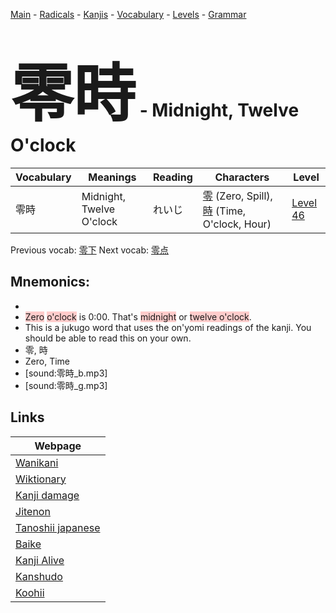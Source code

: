 <style> bigfont {font-size: 100px}</style>
[Main](../README.md) -
[Radicals](../radicals.md) -
[Kanjis](../kanjis.md) -
[Vocabulary](../vocabulary.md) -
[Levels](../levels.md) -
[Grammar](../grammar.md)
# <bigfont> 零時</bigfont> - Midnight, Twelve O'clock 

| Vocabulary | Meanings | Reading | Characters | Level |
| --- | --- | --- | --- | --- |
| 零時 | Midnight, Twelve O'clock | れいじ |  [零](../kanjis/零.md) (Zero, Spill), [時](../kanjis/時.md) (Time, O'clock, Hour) | [Level 46](../levels/wk_level46.md) |

Previous vocab: [零下](零下.md) Next vocab: [零点](零点.md) 

## Mnemonics:

* 
* <span style="background-color:#ffcccb"> Zero</span> <span style="background-color:#ffcccb"> o'clock</span> is 0:00. That's <span style="background-color:#ffcccb"> midnight</span> or <span style="background-color:#ffcccb"> twelve o'clock</span>.
* This is a jukugo word that uses the on'yomi readings of the kanji. You should be able to read this on your own.
* 零, 時
* Zero, Time
* [sound:零時_b.mp3]
* [sound:零時_g.mp3]


## Links 

| Webpage |
| --- |
| [Wanikani          ](https://www.wanikani.com/kanji/零時) |
| [Wiktionary        ](https://en.wiktionary.org/wiki/零時) |
| [Kanji damage      ](http://www.kanjidamage.com/kanji/search?utf8=✓&q=零時) |
| [Jitenon           ](https://jitenon.com/kanji/零時) |
| [Tanoshii japanese ](https://www.tanoshiijapanese.com/dictionary/kanji.cfm?k=零時) |
| [Baike             ](https://baike.baidu.com/item/零時) |
| [Kanji Alive       ](https://app.kanjialive.com/零時) |
| [Kanshudo          ](https://www.kanshudo.com/searchmn?q=零時) |
| [Koohii            ](https://kanji.koohii.com/study/kanji/零時) |
